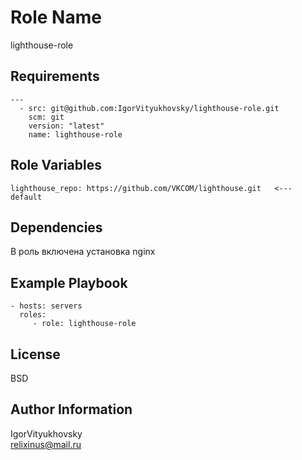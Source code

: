 Role Name
=========

lighthouse-role

Requirements
------------
```
---
  - src: git@github.com:IgorVityukhovsky/lighthouse-role.git
    scm: git
    version: "latest"
    name: lighthouse-role
```

Role Variables
--------------
```
lighthouse_repo: https://github.com/VKCOM/lighthouse.git   <--- default
```

Dependencies
------------

В роль включена установка nginx 

Example Playbook
----------------

    - hosts: servers
      roles:
         - role: lighthouse-role

License
-------

BSD

Author Information
------------------

IgorVityukhovsky  
relixinus@mail.ru
